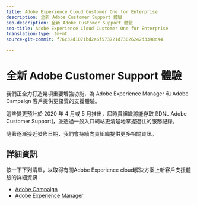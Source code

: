 ```yaml
---
title: Adobe Experience Cloud Customer One for Enterprise
description: 全新 Adobe Customer Support 體驗
seo-description: 全新 Adobe Customer Support 體驗
seo-title: Adobe Experience Cloud Customer One for Enterprise
translation-type: tm+mt
source-git-commit: f76c32d1071bd2a6f573721d73026242d3398da4

---
```



# 全新 Adobe Customer Support 體驗

我們正全力打造幾項重要增強功能，為 Adobe Experience Manager 和 Adobe Campaign 客戶提供更優質的支援體驗。

這些變更預計於 2020 年 4 月或 5 月推出，屆時貴組織將能存取 [!DNL Adobe Customer Support]，並透過一般入口網站更清楚地掌握過往的服務記錄。

隨著逐漸接近發佈日期，我們會持續向貴組織提供更多相關資訊。

## 詳細資訊

按一下下列清單，以取得有關Adobe Experience cloud解決方案上新客戶支援體驗的詳細資訊：

* [Adobe Campaign](campaign-list.md)
* [Adobe Experience Manager](aem-list.md)
